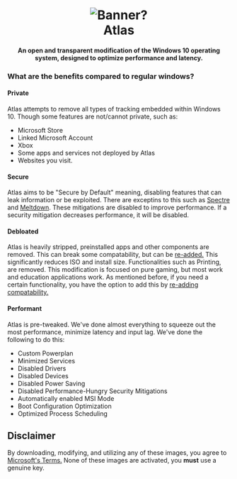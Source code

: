<h1 align="center">
<img src="https://github.com/Atlas-OS/Atlas/blob/main/img/banner.jpg" alt="Banner?"</img>
</a>
  <br>
  Atlas
  <br>
</a>
</h1>
<h4 align="center">An open and transparent modification of the Windows 10 operating system, designed to optimize performance and latency.</h4>

### What are the benefits compared to regular windows?

#### **Private**
Atlas attempts to remove all types of tracking embedded within Windows 10. Though some features are not/cannot private, such as:
- Microsoft Store
- Linked Microsoft Account
- Xbox
- Some apps and services not deployed by Atlas
- Websites you visit.

#### **Secure**
Atlas aims to be "Secure by Default" meaning, disabling features that can leak information or be exploited. There are exceptins to this such as [Spectre](https://spectreattack.com/spectre.pdf) and [Meltdown](https://meltdownattack.com/meltdown.pdf). These mitigations are disabled to improve performance.
If a security mitigation decreases performance, it will be disabled.

#### **Debloated**
Atlas is heavily stripped, preinstalled apps and other components are removed. This can break some compatability, but can be [re-added.](https://WIKILINKTOBE.ADDED) This significantly reduces ISO and install size. Functionalities such as Printing, are removed. This modification is focused on pure gaming, but most work and education applications work. As mentioned before, if you need a certain functionality, you have the option to add this by [re-adding compatability.](https://WIKILINKTOBE.ADDED)

#### **Performant**
Atlas is pre-tweaked. We've done almost everything to squeeze out the most performance, minimize latency and input lag.
We've done the following to do this:
- Custom Powerplan
- Minimized Services
- Disabled Drivers
- Disabled Devices
- Disabled Power Saving
- Disabled Performance-Hungry Security Mitigations
- Automatically enabled MSI Mode
- Boot Configuration Optimization
- Optimized Process Scheduling











## Disclaimer
By downloading, modifying, and utilizing any of these images, you agree to [Microsoft's Terms.](https://www.microsoft.com/en-us/Useterms/Retail/Windows/10/UseTerms_Retail_Windows_10_English.htm) None of these images are activated, you **must** use a genuine key.
